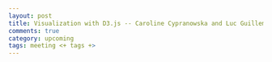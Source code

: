 ```yaml
---
layout: post
title: Visualization with D3.js -- Caroline Cypranowska and Luc Guillemot
comments: true
category: upcoming
tags: meeting <+ tags +>
---
```



